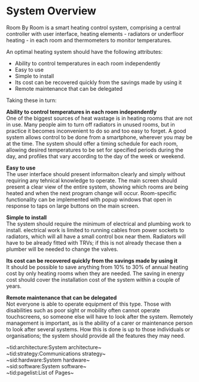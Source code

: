 # System Overview #

Room By Room is a smart heating control system, comprising a central controller with user interface, heating elements - radiators or underfloor heating - in each room and thermometers to monitor temperatures.

An optimal heating system should have the following attributes:

 - Ability to control temperatures in each room independently
 - Easy to use
 - Simple to install
 - Its cost can be recovered quickly from the savings made by using it
 - Remote maintenance that can be delegated

Taking these in turn:

**Ability to control temperatures in each room independently**  
One of the biggest sources of heat wastage is in heating rooms that are not in use. Many people aim to turn off radiators in unused rooms, but in practice it becomes inconvenient to do so and too easy to forget. A good system allows control to be done from a smartphone, wherever you may be at the time. The system should offer a timing schedule for each room, allowing desired temperatures to be set for specified periods during the day, and profiles that vary according to the day of the week or weekend.

**Easy to use**  
The user interface should present informaiton clearly and simply without requiring any tehnical knowledge to operate. The main screen should present a clear view of the entire system, showing which rooms are being heated and when the next program change will occur. Room-specific functionality can be implemented with popup windows that open in response to taps on large buttons on the main screen.

**Simple to install**  
The system should require the minimum of electrical and plumbing work to install. electrical work is limited to running cables from power sockets to radiators, which will all have a small control box near them. Radiators will have to be already fitted with TRVs; if this is not already thecase then a plumber will be needed to change the valves.

**Its cost can be recovered quickly from the savings made by using it**  
It should be possible to save anything from 10% to 30% of annual heating cost by only heating rooms when they are needed. The saving in energy cost should cover the installation cost of the system within a couple of years.

**Remote maintenance that can be delegated**  
Not everyone is able to operate equipment of this type. Those with disabilities such as poor sight or mobility often cannot operate touchscreens, so someone else will have to look after the system. Remotely management is important, as is the ability of a carer or maintenance person to look after several systems. How this is done is up to those individuals or organisations; the system should provide all the features they may need.

~tid:architecture:System architecture~  
~tid:strategy:Communications strategy~  
~sid:hardware:System hardware~  
~sid:software:System software~  
~tid:pagelist:List of Pages~
